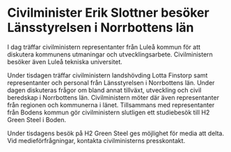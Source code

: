 # Civilminister Erik Slottner besöker Länsstyrelsen i Norrbottens län

I dag träffar civilministern representanter från Luleå kommun för att diskutera kommunens utmaningar och utvecklingsarbete. Civilministern besöker även Luleå tekniska universitet.

Under tisdagen träffar civilministern landshövding Lotta Finstorp samt representanter och personal från Länsstyrelsen i Norrbottens län. Under dagen diskuteras frågor om bland annat tillväxt, utveckling och civil beredskap i Norrbottens län. Civilministern möter där även representanter från regionen och kommunerna i länet. Tillsammans med representanter från Bodens kommun gör civilministern slutligen ett studiebesök till H2 Green Steel i Boden.

Under tisdagens besök på H2 Green Steel ges möjlighet för media att delta. Vid medieförfrågningar, kontakta civilministerns presskontakt.
